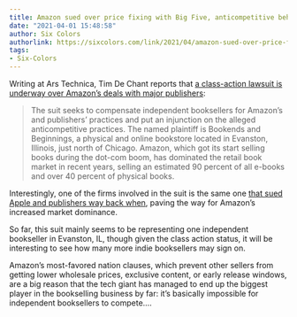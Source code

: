 ```yaml
---
title: Amazon sued over price fixing with Big Five, anticompetitive behavior ↦
date: "2021-04-01 15:48:58"
author: Six Colors
authorlink: https://sixcolors.com/link/2021/04/amazon-sued-over-price-fixing-with-big-five-anticompetitive-behavior/
tags:
- Six-Colors
---
```

<p>Writing at Ars Technica, Tim De Chant reports that <a href="https://arstechnica.com/tech-policy/2021/04/amazon-colluded-with-publishers-to-fix-book-prices-class-action-suit-alleges/">a class-action lawsuit is underway over Amazon’s deals with major publishers</a>:</p>
<blockquote><p>
  The suit seeks to compensate independent booksellers for Amazon’s and publishers’ practices and put an injunction on the alleged anticompetitive practices. The named plaintiff is Bookends and Beginnings, a physical and online bookstore located in Evanston, Illinois, just north of Chicago. Amazon, which got its start selling books during the dot-com boom, has dominated the retail book market in recent years, selling an estimated 90 percent of all e-books and over 40 percent of physical books.
</p></blockquote>
<p>Interestingly, one of the firms involved in the suit is the same one <a href="https://sixcolors.com/link/2016/03/supreme-court-refuses-to-hear-apple-ebook-case/">that sued Apple and publishers way back when</a>, paving the way for Amazon’s increased market dominance.</p>
<p>So far, this suit mainly seems to be representing one independent bookseller in Evanston, IL, though given the class action status, it will be interesting to see how many more indie booksellers may sign on.</p>
<p>Amazon’s most-favored nation clauses, which prevent other sellers from getting lower wholesale prices, exclusive content, or early release windows, are a big reason that the tech giant has managed to end up the biggest player in the bookselling business by far: it’s basically impossible for independent booksellers to compete.&#8230;</p>